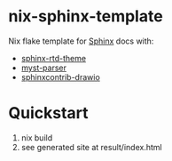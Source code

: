 # nix-sphinx-template

Nix flake template for [Sphinx](https://www.sphinx-doc.org/) docs with:
- [sphinx-rtd-theme](https://sphinx-rtd-theme.readthedocs.io/en/stable/)
- [myst-parser](https://myst-parser.readthedocs.io/en/latest/)
- [sphinxcontrib-drawio](https://github.com/modelmat/sphinxcontrib-drawio/)

# Quickstart
1. nix build
2. see generated site at result/index.html
